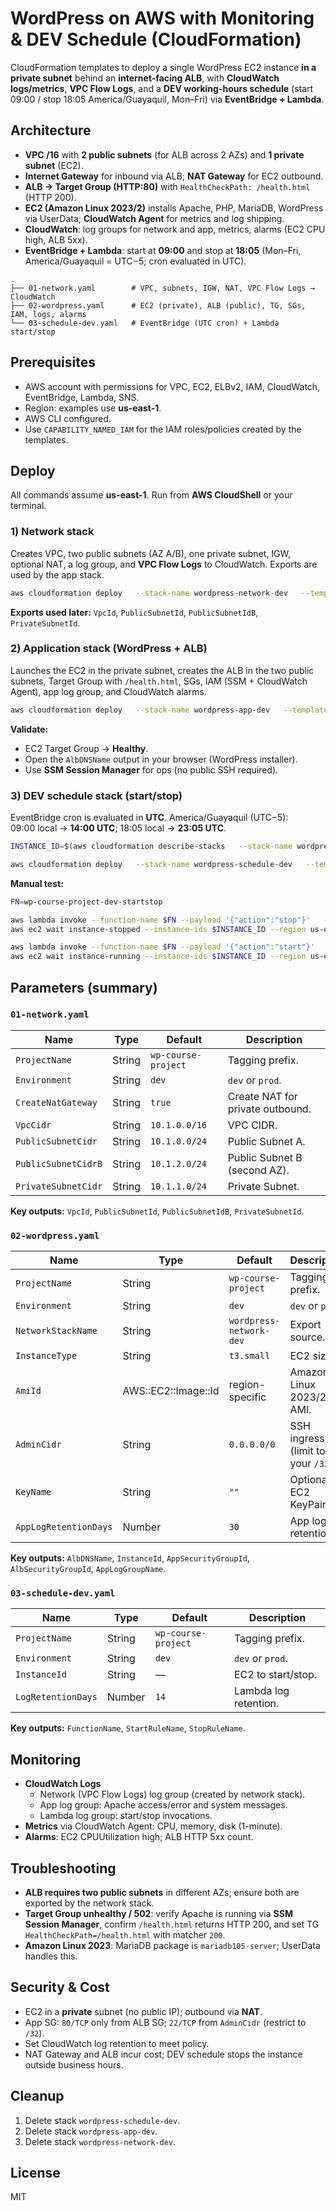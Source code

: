 # WordPress on AWS with Monitoring & DEV Schedule (CloudFormation)

CloudFormation templates to deploy a single WordPress EC2 instance **in a private subnet** behind an **internet-facing ALB**, with **CloudWatch logs/metrics**, **VPC Flow Logs**, and a **DEV working-hours schedule** (start 09:00 / stop 18:05 America/Guayaquil, Mon–Fri) via **EventBridge + Lambda**.

## Architecture

- **VPC /16** with **2 public subnets** (for ALB across 2 AZs) and **1 private subnet** (EC2).
- **Internet Gateway** for inbound via ALB; **NAT Gateway** for EC2 outbound.
- **ALB → Target Group (HTTP:80)** with `HealthCheckPath: /health.html` (HTTP 200).
- **EC2 (Amazon Linux 2023/2)** installs Apache, PHP, MariaDB, WordPress via UserData; **CloudWatch Agent** for metrics and log shipping.
- **CloudWatch**: log groups for network and app, metrics, alarms (EC2 CPU high, ALB 5xx).
- **EventBridge + Lambda**: start at **09:00** and stop at **18:05** (Mon–Fri, America/Guayaquil = UTC−5; cron evaluated in UTC).

```
.
├── 01-network.yaml        # VPC, subnets, IGW, NAT, VPC Flow Logs → CloudWatch
├── 02-wordpress.yaml      # EC2 (private), ALB (public), TG, SGs, IAM, logs, alarms
└── 03-schedule-dev.yaml   # EventBridge (UTC cron) + Lambda start/stop
```

## Prerequisites

- AWS account with permissions for VPC, EC2, ELBv2, IAM, CloudWatch, EventBridge, Lambda, SNS.
- Region: examples use **us-east-1**.
- AWS CLI configured.
- Use `CAPABILITY_NAMED_IAM` for the IAM roles/policies created by the templates.

## Deploy

All commands assume **us-east-1**. Run from **AWS CloudShell** or your terminal.

### 1) Network stack

Creates VPC, two public subnets (AZ A/B), one private subnet, IGW, optional NAT, a log group, and **VPC Flow Logs** to CloudWatch. Exports are used by the app stack.

```bash
aws cloudformation deploy   --stack-name wordpress-network-dev   --template-file 01-network.yaml   --parameter-overrides       ProjectName=wp-course-project       Environment=dev       CreateNatGateway=true       VpcCidr=10.1.0.0/16       PublicSubnetCidr=10.1.0.0/24       PublicSubnetCidrB=10.1.2.0/24       PrivateSubnetCidr=10.1.1.0/24   --capabilities CAPABILITY_NAMED_IAM   --region us-east-1
```

**Exports used later:** `VpcId`, `PublicSubnetId`, `PublicSubnetIdB`, `PrivateSubnetId`.

### 2) Application stack (WordPress + ALB)

Launches the EC2 in the private subnet, creates the ALB in the two public subnets, Target Group with `/health.html`, SGs, IAM (SSM + CloudWatch Agent), app log group, and CloudWatch alarms.

```bash
aws cloudformation deploy   --stack-name wordpress-app-dev   --template-file 02-wordpress.yaml   --parameter-overrides       ProjectName=wp-course-project       Environment=dev       NetworkStackName=wordpress-network-dev       InstanceType=t3.small       AdminCidr=0.0.0.0/0       KeyName=   --capabilities CAPABILITY_NAMED_IAM   --region us-east-1
```

**Validate:**  
- EC2 Target Group → **Healthy**.  
- Open the `AlbDNSName` output in your browser (WordPress installer).  
- Use **SSM Session Manager** for ops (no public SSH required).

### 3) DEV schedule stack (start/stop)

EventBridge cron is evaluated in **UTC**. America/Guayaquil (UTC−5):  
09:00 local → **14:00 UTC**; 18:05 local → **23:05 UTC**.

```bash
INSTANCE_ID=$(aws cloudformation describe-stacks   --stack-name wordpress-app-dev   --query "Stacks[0].Outputs[?OutputKey=='InstanceId'].OutputValue"   --output text --region us-east-1)

aws cloudformation deploy   --stack-name wordpress-schedule-dev   --template-file 03-schedule-dev.yaml   --parameter-overrides       ProjectName=wp-course-project       Environment=dev       InstanceId=$INSTANCE_ID   --capabilities CAPABILITY_NAMED_IAM   --region us-east-1
```

**Manual test:**
```bash
FN=wp-course-project-dev-startstop

aws lambda invoke --function-name $FN --payload '{"action":"stop"}'   --cli-binary-format raw-in-base64-out /dev/stdout --region us-east-1 ; echo
aws ec2 wait instance-stopped --instance-ids $INSTANCE_ID --region us-east-1

aws lambda invoke --function-name $FN --payload '{"action":"start"}'   --cli-binary-format raw-in-base64-out /dev/stdout --region us-east-1 ; echo
aws ec2 wait instance-running --instance-ids $INSTANCE_ID --region us-east-1
```

## Parameters (summary)

### `01-network.yaml`
| Name | Type | Default | Description |
|---|---|---|---|
| `ProjectName` | String | `wp-course-project` | Tagging prefix. |
| `Environment` | String | `dev` | `dev` or `prod`. |
| `CreateNatGateway` | String | `true` | Create NAT for private outbound. |
| `VpcCidr` | String | `10.1.0.0/16` | VPC CIDR. |
| `PublicSubnetCidr` | String | `10.1.0.0/24` | Public Subnet A. |
| `PublicSubnetCidrB` | String | `10.1.2.0/24` | Public Subnet B (second AZ). |
| `PrivateSubnetCidr` | String | `10.1.1.0/24` | Private Subnet. |

**Key outputs:** `VpcId`, `PublicSubnetId`, `PublicSubnetIdB`, `PrivateSubnetId`.

### `02-wordpress.yaml`
| Name | Type | Default | Description |
|---|---|---|---|
| `ProjectName` | String | `wp-course-project` | Tagging prefix. |
| `Environment` | String | `dev` | `dev` or `prod`. |
| `NetworkStackName` | String | `wordpress-network-dev` | Export source. |
| `InstanceType` | String | `t3.small` | EC2 size. |
| `AmiId` | AWS::EC2::Image::Id | region-specific | Amazon Linux 2023/2 AMI. |
| `AdminCidr` | String | `0.0.0.0/0` | SSH ingress (limit to your `/32`). |
| `KeyName` | String | `""` | Optional EC2 KeyPair. |
| `AppLogRetentionDays` | Number | `30` | App log retention. |

**Key outputs:** `AlbDNSName`, `InstanceId`, `AppSecurityGroupId`, `AlbSecurityGroupId`, `AppLogGroupName`.

### `03-schedule-dev.yaml`
| Name | Type | Default | Description |
|---|---|---|---|
| `ProjectName` | String | `wp-course-project` | Tagging prefix. |
| `Environment` | String | `dev` | `dev` or `prod`. |
| `InstanceId` | String | — | EC2 to start/stop. |
| `LogRetentionDays` | Number | `14` | Lambda log retention. |

**Key outputs:** `FunctionName`, `StartRuleName`, `StopRuleName`.

## Monitoring

- **CloudWatch Logs**  
  - Network (VPC Flow Logs) log group (created by network stack).  
  - App log group: Apache access/error and system messages.  
  - Lambda log group: start/stop invocations.
- **Metrics** via CloudWatch Agent: CPU, memory, disk (1-minute).  
- **Alarms**: EC2 CPUUtilization high; ALB HTTP 5xx count.

## Troubleshooting

- **ALB requires two public subnets** in different AZs; ensure both are exported by the network stack.  
- **Target Group unhealthy / 502**: verify Apache is running via **SSM Session Manager**, confirm `/health.html` returns HTTP 200, and set TG `HealthCheckPath=/health.html` with matcher `200`.  
- **Amazon Linux 2023**: MariaDB package is `mariadb105-server`; UserData handles this.

## Security & Cost

- EC2 in a **private** subnet (no public IP); outbound via **NAT**.  
- App SG: `80/TCP` only from ALB SG; `22/TCP` from `AdminCidr` (restrict to `/32`).  
- Set CloudWatch log retention to meet policy.  
- NAT Gateway and ALB incur cost; DEV schedule stops the instance outside business hours.

## Cleanup

1. Delete stack `wordpress-schedule-dev`.  
2. Delete stack `wordpress-app-dev`.  
3. Delete stack `wordpress-network-dev`.

## License

MIT
